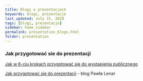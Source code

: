 ```yaml
---
title: Blogi o prezentacjach
keywords: blogi, prezentacje
last_updated: July 15, 2020
tags: [blogi, prezentacje]
sidebar: home_sidebar
permalink: presentation_blogs.html
folder: presentation
---
```


### Jak przygotować sie do prezentacji


[Jak w 6-ciu krokach przygotować się do wystąpienia publicznego](https://porady.pracuj.pl/zycie-zawodowe/jak-w-6-krokach-przygotowac-sie-do-wystapienia-publicznego/)

[Jak przygotować się do prezentacji](http://www.pawellenar.pl/jak-przygotowac-sie-do-prezentacji/) - blog Pawła Lenar



